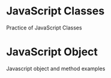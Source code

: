 #  JavaScript Classes
Practice of JavaScript Classes

# JavaScript Object
Javascript object and method examples